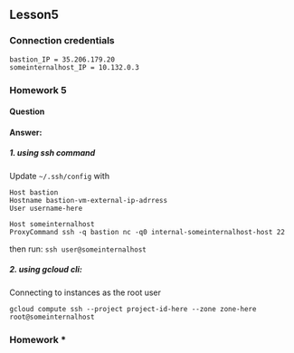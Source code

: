 ## Lesson5

### Connection credentials

```
bastion_IP = 35.206.179.20
someinternalhost_IP = 10.132.0.3
```

### Homework 5

#### Question

#### Answer:

##### 1. using ssh command

Update `~/.ssh/config` with

```
Host bastion
Hostname bastion-vm-external-ip-adrress
User username-here

Host someinternalhost
ProxyCommand ssh -q bastion nc -q0 internal-someinternalhost-host 22
```

then run: `ssh user@someinternalhost`

##### 2. using gcloud cli:

Connecting to instances as the root user

```
gcloud compute ssh --project project-id-here --zone zone-here root@someinternalhost
```

### Homework \*
